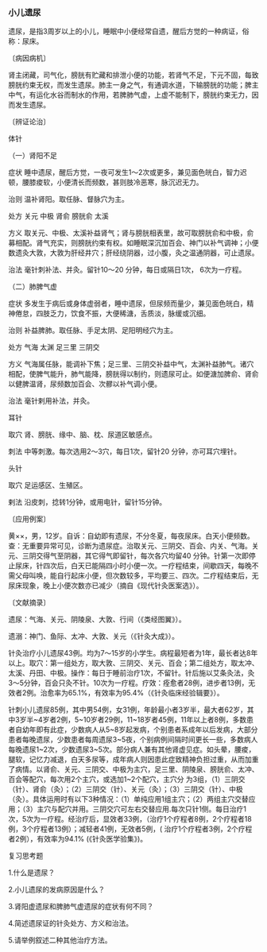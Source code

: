 ### 小儿遗尿

遗尿，是指3周岁以上的小儿，睡眠中小便经常自遗，醒后方觉的一种病证，俗称：尿床。

〔病因病机〕

肾主闭藏，司气化，膀胱有贮藏和排泄小便的功能，若肾气不足，下元不固，每致膀胱约束无权，而发生遗尿。肺主一身之气，有通调水道，下输膀胱的功能；脾主中气，有运化水谷而制水的作用，若脾肺气虚，上虚不能制下，膀胱约束无力，因而发生遗尿。

〔辨证论治〕

体针

（一）肾阳不足

症状  睡中遗尿，醒后方觉，一夜可发生1～2次或更多，兼见面色㿠白，智力迟顿，腰膝痠软，小便清长而频数，甚则肢冷恶寒，脉沉迟无力。

治则  温补肾阳。取任脉、督脉穴为主。

处方  关元  中极  肾俞  膀胱俞  太溪

方义  取关元、中极、太溪补益肾气；肾与膀胱相表里，故可取膀胱俞和中极，俞募相配。肾气充实，则膀胱约束有权。如睡眠深沉加百会、神门以补气调神；小便数遗灸大敦，大敦为肝经井穴；肝经绕阴器，过小腹，灸之温通阴器，可止遗尿。

治法  毫针刺补法、并灸。留针10～20 分钟，每日或隔日1次， 6次为一疗程。

（二）肺脾气虚

症状  多发生于病后或身体虚弱者，睡中遗尿，但尿频而量少，兼见面色㿠白，精神倦怠，四肢乏力，饮食不振，大便稀溏，舌质淡，脉缓或沉细。

治则  补益脾肺。取任脉、手足太阴、足阳明经穴为主。

处方  气海  太渊  足三里  三阴交

方义  气海属任脉，能调补下焦；足三里、三阴交补益中气，太渊补益肺气。诸穴相配，使脾气能升，肺气能降，膀胱得以制约，则遗尿可止。如便溏加脾俞、肾俞以健脾温肾，尿频数加百会、次髎以补气调小便。

治法  毫针剌用补法，并灸。

耳针

取穴  肾、膀胱、缘中、脑、枕、尿道区敏感点。

刺法  中等刺激。每次选用2～3穴，每日1次，留针20 分钟，亦可耳穴埋针。

头针

取穴  足运感区、生殖区。

剌法  沿皮刺，捻转1分钟，或用电针，留针15分钟。

〔应用例案〕

黄××，男，12岁。自诉：自幼即有遗尿，不分冬夏，每夜尿床。白天小便频数。查：无重要异常可见，诊断为遗尿症。治取关元、三阴交、百会、内关、气海。关元、三阴交得气至阴器，其它得气即留针，每次各穴均留40 分钟。针第一次即停止尿床，针四次后，白天已能隔四小时小便一次。一疗程结束，间歇四天，每晚不需父母叫唤，能自行起床小便，但次数较多，平均要三、四次。二疗程结束后，无尿床现象，晚上小便次数亦已减少（摘自《现代针灸医案选》）。

〔文献摘录〕

遗尿：气海、关元、阴陵泉、大敦、行间（《类经图翼》）。

遗溺：神门、鱼际、太冲、大敦、关元（《针灸大成》）。

针灸治疗小儿遗尿43例。均为7～15岁的小学生。病程最短者为1年，最长者达8年以上。取穴：第一组处方，取大敦、三阴交、关元、百会；第二组处方，取太冲、太溪、丹田、中极。操作：每日于睡前治疗1次，不留针。针后施以艾条灸法，灸3～5分钟，百会只灸不针。10次为一疗程。疗效：痊愈者28例，进步者13例，无效者2例。治愈率为65.1%，有效率为95.4%（《针灸临床经验辑要》）。

针刺小儿遗尿85例，其中男54例，女31例，年龄最小者3岁半，最大者62岁，其中3岁半~4岁者2例，5~10岁者29例，11~18岁者45例，11年以上者8例，多数患者自幼年即有此症，少数病人从5~8岁起发病，个别患者系成年以后发病，大部分患者每晚遗尿，少数患者每周遗尿3~5夜，个别病例间隔时间更长一些，多数病人每晚遗尿1~2次，少数遗尿3~5次。部分病人兼有其他肾虚见症。如头晕，腰痠，腿软，记忆力减退，白天多尿等，成年病人则因患此症致精神负担过重，从而加重了病情。以肾俞、关元、三阴交、中极为主穴，足三里、阴陵泉、膀胱俞、太冲、百会等配穴，每次用2个主穴，或选加1~2个配穴，主穴分
为3组，（1）三阴交（针）、肾俞（灸）；（2）三阴交（针）、关元（灸）；（3）三阴交（针）、中极（灸）。具体运用时有以下3种情况：（1）单纯应用1组主穴；（2）两组主穴交替应用；（3）主穴与配穴并用。三阴交穴可左右交替应用.每次只针1侧。每日治疗1次，5次为一疗程。经治疗后，显效者33例，（治疗1个疗程者8例，2个疗程者18例，3个疗程者13例）；减轻者41例，无效者5例，( 治疗1个疗程者3例，2个疗程者2例），有效率为94.1% (《针灸医学验集》)。

复习思考题

1.什么是遗尿？

2.小儿遗尿的发病原因是什么？

3.肾阳虚遗尿和脾肺气虚遗尿的症状有何不同？

4.简述遗尿证的针灸处方、方义和治法。

5.请举例叙述二种其他治疗方法。